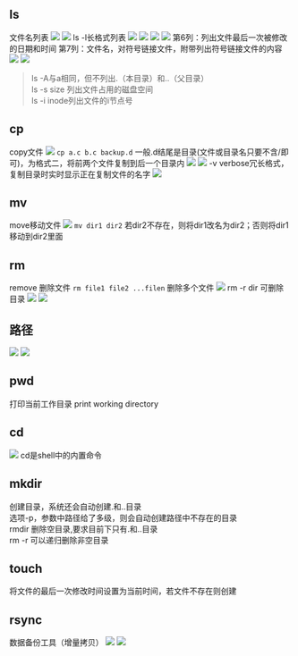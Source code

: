 ## ls
文件名列表
![](pics6/ls.jpg)
![](pics6/ls2.jpg)
ls -l长格式列表
![](pics6/ls3.jpg)
![](pics6/ls4.jpg)
![](pics6/ls5.jpg)
![](pics6/ls6.jpg)
第6列：列出文件最后一次被修改的日期和时间
第7列：文件名，对符号链接文件，附带列出符号链接文件的内容
![](pics6/ls7.jpg)
![](pics6/ls8.jpg)
>ls -A与a相同，但不列出.（本目录）和..（父目录）  
ls -s size 列出文件占用的磁盘空间  
ls -i inode列出文件的i节点号

## cp
copy文件
![](pics6/cp.jpg)
`cp a.c b.c backup.d` 一般.d结尾是目录(文件或目录名只要不含/即可)，为格式二，将前两个文件复制到后一个目录内
![](pics6/cp2.jpg)
![](pics6/cp3.jpg)
-v verbose冗长格式，复制目录时实时显示正在复制文件的名字
![](pics6/cp4.jpg)

## mv
move移动文件
![](pics6/mv.jpg)
`mv dir1 dir2` 若dir2不存在，则将dir1改名为dir2；否则将dir1移动到dir2里面

## rm
remove 删除文件
`rm file1 file2 ...filen` 删除多个文件
![](pics6/rm.jpg)
rm -r dir 可删除目录
![](pics6/rm2.jpg)
![](pics6/rm3.jpg)

## 路径
![](pics6/dir.jpg)
![](pics6/dir2.jpg)

## pwd
打印当前工作目录 print working directory

## cd
![](pics6/cd.jpg)
cd是shell中的内置命令

## mkdir
创建目录，系统还会自动创建.和..目录  
选项-p，参数中路径给了多级，则会自动创建路径中不存在的目录  
rmdir 删除空目录,要求目前下只有.和..目录  
rm -r 可以递归删除非空目录

## touch
将文件的最后一次修改时间设置为当前时间，若文件不存在则创建

## rsync
数据备份工具（增量拷贝）
![](pics6/rsync.jpg)
![](pics6/rsync.jpg)

